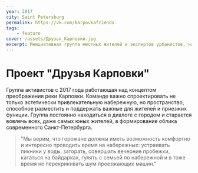 ```yaml
---
year: 2017
city: Saint Petersburg
permalink: https://vk.com/karpovkafriends
tags:
    - feature
cover: /assets/Друзья_Карповки.jpg
excerpt: Инициативная группа местных жителей и экспертов урбанистов, нацеленная на развитие общественного пространства вокруг реки Карповки.
---
```


# Проект "Друзья Карповки"

Группа активистов с 2017 года работающая над концептом преображения реки Карповки. Команде важно спроектировать не только эстетически привлекательную набережную, но пространство, способное разместить и поддержать важные для жителей и приезжих функции.
Группа постоянно находиться в диалоге с городом и старается вовлечь всех, даже самых юных жителей, в формирование облика современного Санкт-Петербурга.

> "Мы верим, что горожане должны иметь возможность комфортно и интересно проводить время на набережных: устраивать пикники у воды, загорать, совершать вечерние пробежки, кататься на байдарках, гулять с семьей по набережной и в тоже время не перекрикивать шум проезжающих машин."